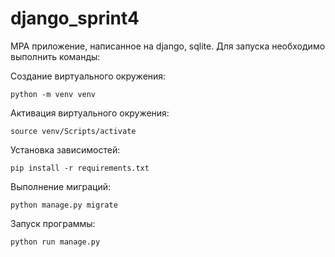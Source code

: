 # django_sprint4
MPA приложение, написанное на django, sqlite.
Для запуска необходимо выполнить команды:

Создание виртуального окружения:
```
python -m venv venv
```

Активация виртуального окружения: 
```
source venv/Scripts/activate
```

Установка зависимостей: 
```
pip install -r requirements.txt
```

Выполнение миграций: 
```
python manage.py migrate
```

Запуск программы: 
```
python run manage.py
```
